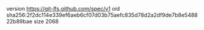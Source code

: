 version https://git-lfs.github.com/spec/v1
oid sha256:2f2dc114e339ef6aeb6cf07d03b75aefc835d78d2a2df9de7b8e548822b89bae
size 2068
